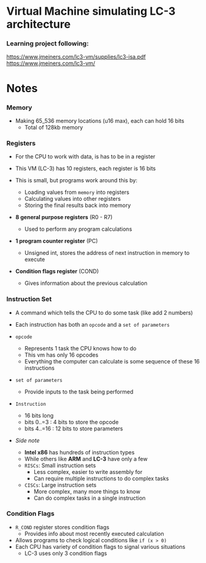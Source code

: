 # Virtual Machine simulating LC-3 architecture

### Learning project following:

https://www.jmeiners.com/lc3-vm/supplies/lc3-isa.pdf
https://www.jmeiners.com/lc3-vm/

# Notes

### Memory
- Making 65_536 memory locations (u16 max), each can hold 16 bits
  - Total of 128kb memory

### Registers
- For the CPU to work with data, is has to be in a register
- This VM (LC-3) has 10 registers, each register is 16 bits
- This is small, but programs work around this by:
  - Loading values from `memory` into registers
  - Calculating values into other registers
  - Storing the final results back into memory

- **8 general purpose registers** (R0 - R7)
  - Used to perform any program calculations
- **1 program counter register** (PC)
  - Unsigned int, stores the address of next instruction in memory to execute
- **Condition flags register** (COND)
  - Gives information about the previous calculation

### Instruction Set
- A command which tells the CPU to do some task (like add 2 numbers)
- Each instruction has both an `opcode` and a `set of parameters`
- `opcode`
  - Represents 1 task the CPU knows how to do
  - This vm has only 16 opcodes
  - Everything the computer can calculate is some sequence of these 16 instructions
- `set of parameters`
  - Provide inputs to the task being performed

- `Instruction`
  - 16 bits long
  - bits 0..=3   :  4 bits to store the opcode
  - bits 4..=16  :  12 bits to store parameters

- *Side note*
  - **Intel x86** has hundreds of instruction types
  - While others like **ARM** and **LC-3** have only a few
  - `RISCs`: Small instruction sets
    - Less complex, easier to write assembly for
    - Can require multiple instructions to do complex tasks
  - `CISCs`: Large instruction sets
    - More complex, many more things to know
    - Can do complex tasks in a single instruction


### Condition Flags
- `R_COND` register stores condition flags
  - Provides info about most recently executed calculation
- Allows programs to check logical conditions like `if (x > 0)`
- Each CPU has variety of condition flags to signal various situations
  - LC-3 uses only 3 condition flags



